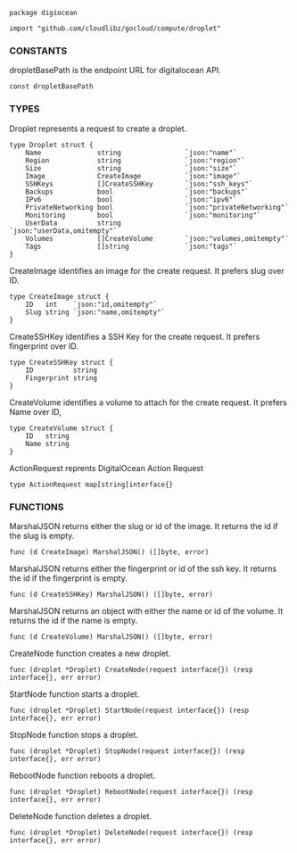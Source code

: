```
package digiocean

import "github.com/cloudlibz/gocloud/compute/droplet"
```

### CONSTANTS

dropletBasePath is the endpoint URL for digitalocean API.
```
const dropletBasePath
```

### TYPES

Droplet represents a request to create a droplet.
```
type Droplet struct {
	Name              string                `json:"name"`
	Region            string                `json:"region"`
	Size              string                `json:"size"`
	Image             CreateImage           `json:"image"`
	SSHKeys           []CreateSSHKey        `json:"ssh_keys"`
	Backups           bool                  `json:"backups"`
	IPv6              bool                  `json:"ipv6"`
	PrivateNetworking bool                  `json:"privateNetworking"`
	Monitoring        bool                  `json:"monitoring"`
	UserData          string                `json:"userData,omitempty"`
	Volumes           []CreateVolume        `json:"volumes,omitempty"`
	Tags              []string              `json:"tags"`
}
```

CreateImage identifies an image for the create request. It prefers slug over ID.
```
type CreateImage struct {
	ID   int	`json:"id,omitempty"`
	Slug string	`json:"name,omitempty"`
}
```

CreateSSHKey identifies a SSH Key for the create request. It prefers fingerprint over ID.
```
type CreateSSHKey struct {
	ID          string
	Fingerprint string
}
```

CreateVolume identifies a volume to attach for the create request. It prefers Name over ID,
```
type CreateVolume struct {
	ID   string
	Name string
}
```

ActionRequest reprents DigitalOcean Action Request
```
type ActionRequest map[string]interface{}
```

### FUNCTIONS

MarshalJSON returns either the slug or id of the image. It returns the id if the slug is empty.
```
func (d CreateImage) MarshalJSON() ([]byte, error)
```

MarshalJSON returns either the fingerprint or id of the ssh key. It returns the id if the fingerprint is empty.
```
func (d CreateSSHKey) MarshalJSON() ([]byte, error)
```

MarshalJSON returns an object with either the name or id of the volume. It returns the id if the name is empty.
```
func (d CreateVolume) MarshalJSON() ([]byte, error)
```

CreateNode function creates a new droplet.
```
func (droplet *Droplet) CreateNode(request interface{}) (resp interface{}, err error)
```

StartNode function starts a droplet.
```
func (droplet *Droplet) StartNode(request interface{}) (resp interface{}, err error)
```

StopNode function stops a droplet.
```
func (droplet *Droplet) StopNode(request interface{}) (resp interface{}, err error)
```

RebootNode function reboots a droplet.
```
func (droplet *Droplet) RebootNode(request interface{}) (resp interface{}, err error)
```

DeleteNode function deletes a droplet.
```
func (droplet *Droplet) DeleteNode(request interface{}) (resp interface{}, err error)
```
